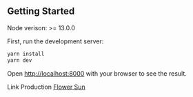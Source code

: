 ## Getting Started
Node verison: >= 13.0.0

First, run the development server:
```bash
yarn install
yarn dev
```

Open [http://localhost:8000](http://localhost:8000) with your browser to see the result.

Link Production [Flower Sun](https://flower-shop.vercel.app/)